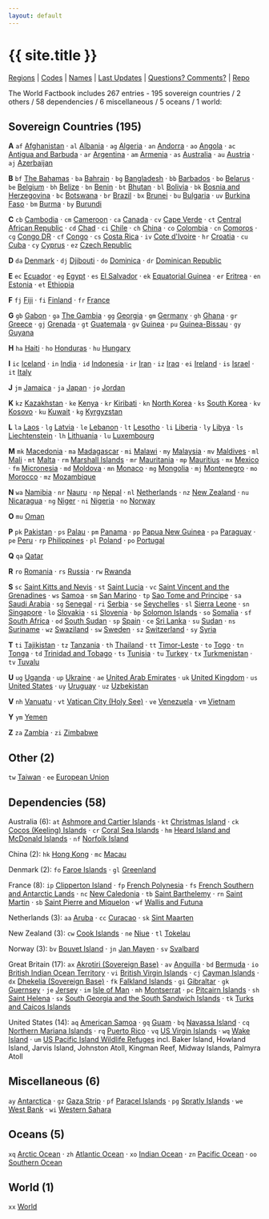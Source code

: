 ```yaml
---
layout: default
---
```


# {{ site.title }}

[Regions](regions) |
[Codes](codes) |
[Names](names) |
[Last Updates](updates) |
[Questions? Comments?](http://groups.google.com/group/openmundi) | 
[Repo](https://github.com/openmundi/factbook)


The World Factbook includes 267 entries -
195 sovereign countries /
2 others /
58 dependencies /
6 miscellaneous /
5 oceans /
1 world:


## Sovereign Countries (195)

**A**
`af` [Afghanistan](af) · 
`al` [Albania](al) · 
`ag` [Algeria](ag) ·
`an` [Andorra](an) ·
`ao` [Angola](ao) ·
`ac` [Antigua and Barbuda](ac) ·
`ar` [Argentina](ar) ·
`am` [Armenia](am) ·
`as` [Australia](as) ·
`au` [Austria](au) ·
`aj` [Azerbaijan](aj)

**B**
`bf` [The Bahamas](bf) ·
`ba` [Bahrain](ba) ·
`bg` [Bangladesh](bg) ·
`bb` [Barbados](bb) ·
`bo` [Belarus](bo) ·
`be` [Belgium](be) ·
`bh` [Belize](bh) ·
`bn` [Benin](bn) ·
`bt` [Bhutan](bt) ·
`bl` [Bolivia](bl) ·
`bk` [Bosnia and Herzegovina](bk) ·
`bc` [Botswana](bc) ·
`br` [Brazil](br) ·
`bx` [Brunei](bx) ·
`bu` [Bulgaria](bu) ·
`uv` [Burkina Faso](uv) ·
`bm` [Burma](bm) ·
`by` [Burundi](by)

**C**
`cb` [Cambodia](cb) ·
`cm` [Cameroon](cm) ·
`ca` [Canada](ca) ·
`cv` [Cape Verde](cv) ·
`ct` [Central African Republic](ct) ·
`cd` [Chad](cd) ·
`ci` [Chile](ci) ·
`ch` [China](ch) ·
`co` [Colombia](co) ·
`cn` [Comoros](cn) ·
`cg` [Congo DR](cg) ·
`cf` [Congo](cf) ·
`cs` [Costa Rica](cs) ·
`iv` [Cote d'Ivoire](iv) ·
`hr` [Croatia](hr) ·
`cu` [Cuba](cu) ·
`cy` [Cyprus](cy) ·
`ez` [Czech Republic](ez)

**D**
`da` [Denmark](da) ·
`dj` [Djibouti](dj) ·
`do` [Dominica](do) ·
`dr` [Dominican Republic](dr)

**E**
`ec` [Ecuador](ec) ·
`eg` [Egypt](eg) ·
`es` [El Salvador](es) ·
`ek` [Equatorial Guinea](ek) ·
`er` [Eritrea](er) ·
`en` [Estonia](en) ·
`et` [Ethiopia](et)

**F**
`fj` [Fiji](fj) ·
`fi` [Finland](fi) ·
`fr` [France](fr)

**G**
`gb` [Gabon](gb) ·
`ga` [The Gambia](ga) ·
`gg` [Georgia](gg) ·
`gm` [Germany](gm) ·
`gh` [Ghana](gh) ·
`gr` [Greece](gr) ·
`gj` [Grenada](gj) ·
`gt` [Guatemala](gt) ·
`gv` [Guinea](gv) ·
`pu` [Guinea-Bissau](pu) ·
`gy` [Guyana](gy)

**H**
`ha` [Haiti](ha) ·
`ho` [Honduras](ho) ·
`hu` [Hungary](hu)

**I**
`ic` [Iceland](ic) ·
`in` [India](in) ·
`id` [Indonesia](id) ·
`ir` [Iran](ir) ·
`iz` [Iraq](iz) ·
`ei` [Ireland](ei) ·
`is` [Israel](is) ·
`it` [Italy](it)

**J**
`jm` [Jamaica](jm) ·
`ja` [Japan](ja) ·
`jo` [Jordan](jo)

**K**
`kz` [Kazakhstan](kz) ·
`ke` [Kenya](ke) ·
`kr` [Kiribati](kr) ·
`kn` [North Korea](kn) ·
`ks` [South Korea](ks) ·
`kv` [Kosovo](kv) ·
`ku` [Kuwait](ku) ·
`kg` [Kyrgyzstan](kg)

**L**
`la` [Laos](la) ·
`lg` [Latvia](lg) ·
`le` [Lebanon](le) ·
`lt` [Lesotho](lt) ·
`li` [Liberia](li) ·
`ly` [Libya](ly) ·
`ls` [Liechtenstein](ls) ·
`lh` [Lithuania](lh) ·
`lu` [Luxembourg](lu)

**M**
`mk` [Macedonia](mk) ·
`ma` [Madagascar](ma) ·
`mi` [Malawi](mi) ·
`my` [Malaysia](my) ·
`mv` [Maldives](mv) ·
`ml` [Mali](ml) ·
`mt` [Malta](mt) ·
`rm` [Marshall Islands](rm) ·
`mr` [Mauritania](mr) ·
`mp` [Mauritius](mp) ·
`mx` [Mexico](mx) ·
`fm` [Micronesia](fm) ·
`md` [Moldova](md) ·
`mn` [Monaco](mn) ·
`mg` [Mongolia](mg) ·
`mj` [Montenegro](mj) ·
`mo` [Morocco](mo) ·
`mz` [Mozambique](mz)

**N**
`wa` [Namibia](wa) ·
`nr` [Nauru](nr) ·
`np` [Nepal](np) ·
`nl` [Netherlands](nl) ·
`nz` [New Zealand](nz) ·
`nu` [Nicaragua](nu) ·
`ng` [Niger](ng) ·
`ni` [Nigeria](ni) ·
`no` [Norway](no)

**O**
`mu` [Oman](mu)

**P**
`pk` [Pakistan](pk) ·
`ps` [Palau](ps) ·
`pm` [Panama](pm) ·
`pp` [Papua New Guinea](pp) ·
`pa` [Paraguay](pa) ·
`pe` [Peru](pe) ·
`rp` [Philippines](rp) ·
`pl` [Poland](pl) ·
`po` [Portugal](po)

**Q**
`qa` [Qatar](qa)

**R**
`ro` [Romania](ro) ·
`rs` [Russia](rs) ·
`rw` [Rwanda](rw)

**S**
`sc` [Saint Kitts and Nevis](sc) ·
`st` [Saint Lucia](st) ·
`vc` [Saint Vincent and the Grenadines](vc) ·
`ws` [Samoa](ws) ·
`sm` [San Marino](sm) ·
`tp` [Sao Tome and Principe](tp) ·
`sa` [Saudi Arabia](sa) ·
`sg` [Senegal](sg) ·
`ri` [Serbia](ri) ·
`se` [Seychelles](se) ·
`sl` [Sierra Leone](sl) ·
`sn` [Singapore](sn) ·
`lo` [Slovakia](lo) ·
`si` [Slovenia](si) ·
`bp` [Solomon Islands](bp) ·
`so` [Somalia](so) ·
`sf` [South Africa](sf) ·
`od` [South Sudan](od) ·
`sp` [Spain](sp) ·
`ce` [Sri Lanka](ce) ·
`su` [Sudan](su) ·
`ns` [Suriname](ns) ·
`wz` [Swaziland](wz) ·
`sw` [Sweden](sw) ·
`sz` [Switzerland](sz) ·
`sy` [Syria](sy)

**T**
`ti` [Tajikistan](ti) ·
`tz` [Tanzania](tz) ·
`th` [Thailand](th) ·
`tt` [Timor-Leste](tt) ·
`to` [Togo](to) ·
`tn` [Tonga](tn) ·
`td` [Trinidad and Tobago](td) ·
`ts` [Tunisia](ts) ·
`tu` [Turkey](tu) ·
`tx` [Turkmenistan](tx) ·
`tv` [Tuvalu](tv)

**U**
`ug` [Uganda](ug) ·
`up` [Ukraine](up) ·
`ae` [United Arab Emirates](ae) ·
`uk` [United Kingdom](uk) ·
`us` [United States](us) ·
`uy` [Uruguay](uy) ·
`uz` [Uzbekistan](uz)

**V**
`nh` [Vanuatu](nh) ·
`vt` [Vatican City (Holy See)](vt) ·
`ve` [Venezuela](ve) ·
`vm` [Vietnam](vm)

**Y**
`ym` [Yemen](ym)

**Z**
`za` [Zambia](za) ·
`zi` [Zimbabwe](zi)


## Other (2)

`tw` [Taiwan](tw) ·
`ee` [European Union](ee)

## Dependencies (58)

Australia (6):
`at` [Ashmore and Cartier Islands](at) ·
`kt` [Christmas Island](kt) ·
`ck` [Cocos (Keeling) Islands](ck) ·
`cr` [Coral Sea Islands](cr) ·
`hm` [Heard Island and McDonald Islands](hm) ·
`nf` [Norfolk Island](nf)

China (2):
`hk` [Hong Kong](hk) ·
`mc` [Macau](mc)

Denmark (2):
`fo` [Faroe Islands](fo) ·
`gl` [Greenland](gl)

France (8):
`ip` [Clipperton Island](ip) ·
`fp` [French Polynesia](fp) ·
`fs` [French Southern and Antarctic Lands](fs) ·
`nc` [New Caledonia](nc) ·
`tb` [Saint Barthelemy](tb) ·
`rn` [Saint Martin](rn) ·
`sb` [Saint Pierre and Miquelon](sb) ·
`wf` [Wallis and Futuna](wf)

Netherlands (3):
`aa` [Aruba](aa) ·
`cc` [Curacao](cc) ·
`sk` [Sint Maarten](sk)

New Zealand (3):
`cw` [Cook Islands](cw) ·
`ne` [Niue](ne) ·
`tl` [Tokelau](tl)

Norway (3):
`bv` [Bouvet Island](bv) ·
`jn` [Jan Mayen](jn) ·
`sv` [Svalbard](sv)

Great Britain (17):
`ax` [Akrotiri (Sovereign Base)](ax) ·
`av` [Anguilla](av) ·
`bd` [Bermuda](bd) ·
`io` [British Indian Ocean Territory](io) ·
`vi` [British Virgin Islands](vi) ·
`cj` [Cayman Islands](cj) ·
`dx` [Dhekelia (Sovereign Base)](dx) ·
`fk` [Falkland Islands](fk) ·
`gi` [Gibraltar](gi) ·
`gk` [Guernsey](gk) ·
`je` [Jersey](je) ·
`im` [Isle of Man](im) ·
`mh` [Montserrat](mh) ·
`pc` [Pitcairn Islands](pc) ·
`sh` [Saint Helena](sh) ·
`sx` [South Georgia and the South Sandwich Islands](sx) ·
`tk` [Turks and Caicos Islands](tk)

United States (14):
`aq` [American Samoa](aq) ·
`gq` [Guam](gq) ·
`bq` [Navassa Island](bq) ·
`cq` [Northern Mariana Islands](cq) ·
`rq` [Puerto Rico](rq) ·
`vq` [US Virgin Islands](vq) ·
`wq` [Wake Island](wq) ·
`um` [US Pacific Island Wildlife Refuges](um) incl. Baker Island, Howland Island, Jarvis Island, Johnston Atoll, Kingman Reef, Midway Islands, Palmyra Atoll


## Miscellaneous (6)

`ay` [Antarctica](ay) ·
`gz` [Gaza Strip](gz) ·
`pf` [Paracel Islands](pf) ·
`pg` [Spratly Islands](pg) ·
`we` [West Bank](we) ·
`wi` [Western Sahara](wi)

## Oceans (5)

`xq` [Arctic Ocean](xq) ·
`zh` [Atlantic Ocean](zh) ·
`xo` [Indian Ocean](xo) ·
`zn` [Pacific Ocean](zn) ·
`oo` [Southern Ocean](oo)

## World (1)

`xx` [World](xx)

